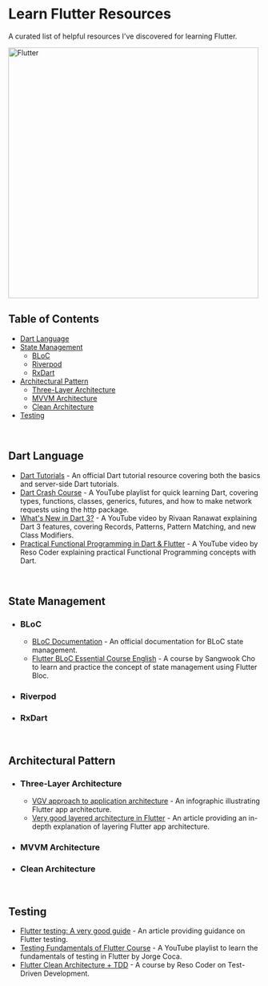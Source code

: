 # Learn Flutter Resources
A curated list of helpful resources I've discovered for learning Flutter.

<a href="https://flutter.dev/">
    <img alt="Flutter" src="https://storage.googleapis.com/cms-storage-bucket/acb0587990b4e7890b95.png" width='500'>
</a>

<br>

## Table of Contents
- [Dart Language](#dart-language)
- [State Management](#state-management)
  - [BLoC](#bloc)
  - [Riverpod](#riverpod)
  - [RxDart](#rxdart)
- [Architectural Pattern](#architectural-pattern)
  - [Three-Layer Architecture](#three-layer)
  - [MVVM Architecture](#mvvm)
  - [Clean Architecture](#clean)
- [Testing](#testing)

<br>

## Dart Language<a name="dart-language"></a>
- [Dart Tutorials](https://dart.dev/tutorials) - An official Dart tutorial resource covering both the basics and server-side Dart tutorials.
- [Dart Crash Course](https://youtube.com/playlist?list=PL4cUxeGkcC9iVGY3ppchN9kIauln8IiEh&si=5sx5krEOZ7osTHqk) - A YouTube playlist for quick learning Dart, covering types, functions, classes, generics, futures, and how to make network requests using the http package.
- [What's New in Dart 3?](https://youtu.be/dBwvc-U8q-c?si=Eg6RKamWGxOgus-0) - A YouTube video by Rivaan Ranawat explaining Dart 3 features, covering Records, Patterns, Pattern Matching, and new Class Modifiers.
- [Practical Functional Programming in Dart & Flutter](https://youtu.be/8U2NH4fEmSs?si=FgZgDNy2e0bRIIGr) - A YouTube video by Reso Coder explaining practical Functional Programming concepts with Dart.

<br>

## State Management<a name="state-management"></a>
- ### BLoC<a name="bloc"></a>
    - [BLoC Documentation](https://bloclibrary.dev/getting-started/) - An official documentation for BLoC state management.
    - [Flutter BLoC Essential Course English](https://www.udemy.com/course/flutter-bloc-essential-course-english/) - A course by Sangwook Cho to learn and practice the concept of state management using Flutter Bloc.
- ### Riverpod<a name="riverpod"></a>
- ### RxDart<a name="rxdart"></a>

<br>

## Architectural Pattern<a name="architectural-pattern"></a>
- ### Three-Layer Architecture<a name="three-layer"></a>
    - [VGV approach to application architecture](https://verygood.ventures/blog/vgv-approach-to-application-architecture) - An infographic illustrating Flutter app architecture.
    - [Very good layered architecture in Flutter](https://verygood.ventures/blog/very-good-flutter-architecture) - An article providing an in-depth explanation of layering Flutter app architecture.
- ### MVVM Architecture<a name="mvvm"></a>
- ### Clean Architecture<a name="clean"></a>

<br>

## Testing<a name="testing"></a>
- [Flutter testing: A very good guide](https://verygood.ventures/blog/guide-to-flutter-testing) - An article providing guidance on Flutter testing.
- [Testing Fundamentals of Flutter Course](https://www.youtube.com/playlist?list=PLprI2satkVdFwpxo_bjFkCxXz5RluG8FY) - A YouTube playlist to learn the fundamentals of testing in Flutter by Jorge Coca.
- [Flutter Clean Architecture + TDD](https://resocoder.com/flutter-clean-architecture-tdd/) - A course by Reso Coder on Test-Driven Development.
